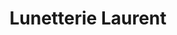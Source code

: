 ---
title: "Lunetterie Laurent"
url: /nimes/lunetterie-laurent-rue-de-la-tresorerie/
shop: Optiker
---